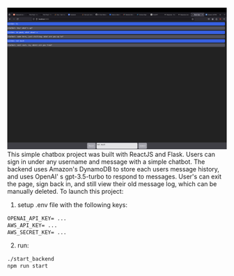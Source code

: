 ![chat interface](https://github.com/zedeckj/Basic-Chat-Site/blob/main/demo.png)
This simple chatbox project was built with ReactJS and Flask. Users can sign in under any username and message with a simple chatbot. The backend uses Amazon's DynamoDB to store each users message history, and uses OpenAI'
s gpt-3.5-turbo to respond to messages. User's can exit the page, sign back in, and still view their old message log, which can be manually deleted. To launch this project:

1) setup .env file with the following keys:
```
OPENAI_API_KEY= ...
AWS_API_KEY= ...
AWS_SECRET_KEY= ...
```
2) run: 
```
./start_backend
npm run start
```
